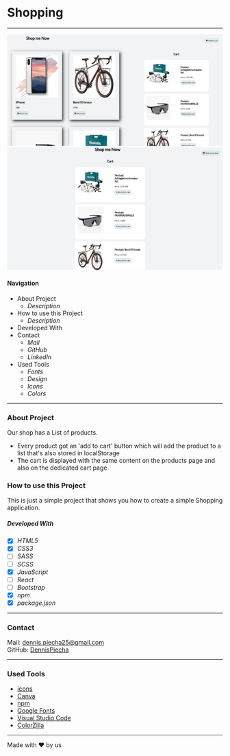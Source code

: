 # Shopping

---

![productpage](./images/productpage.png)
![cartpage](./images/cartpage.png)

#### Navigation

- About Project
  - _Description_
- How to use this Project
  - _Description_
- Developed With
- Contact
  - _Mail_
  - _GitHub_
  - _LinkedIn_
- Used Tools
  - _Fonts_
  - _Design_
  - _Icons_
  - _Colors_

---

### About Project

Our shop has a List of products.

- Every product got an 'add to cart' button which will add the product to a list that's also stored in localStorage
- The cart is displayed with the same content on the products page and also on the dedicated cart page

### How to use this Project

This is just a simple project that shows you how to create a simple Shopping application.

##### Developed With

- [x] _HTML5_
- [x] _CSS3_
- [ ] _SASS_
- [ ] _SCSS_
- [x] _JavaScript_
- [ ] _React_
- [ ] _Bootstrap_
- [x] _npm_
- [x] _package.json_

---

### Contact

Mail: <dennis.piecha25@gmail.com><br>
GitHub: [DennisPiecha](https://github.com/dennispiecha)<br>

---

### Used Tools

- [icons](https://)
- [Canva](https://www.canva.com/)
- [npm](https://www.npmjs.com/)
- [Google Fonts](https://fonts.google.com/)
- [Visual Studio Code](https://code.visualstudio.com/)
- [ColorZilla](https://www.colorzilla.com/chrome/)

---

Made with ❤️ by us
